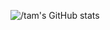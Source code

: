 ![/tam's GitHub stats](https://github-readme-stats.vercel.app/api?username=tamura-go-tamura&show_icons=true&theme=radical)
